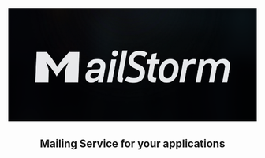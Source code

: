 <div align="center">

<img src="https://raw.githubusercontent.com/MailStorm-Mailing-Service/.github/refs/heads/main/images/logo.png" width="600">

<h2>Mailing Service for your applications</h2>

</div>
